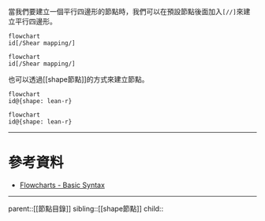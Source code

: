 當我們要建立一個平行四邊形的節點時，我們可以在預設節點後面加入`[//]`來建立平行四邊形。
```Mermaid
flowchart
id[/Shear mapping/]
```
```mermaid
flowchart
id[/Shear mapping/]
```
也可以透過[[shape節點]]的方式來建立節點。
```Mermaid
flowchart
id@{shape: lean-r}
```
```mermaid
flowchart
id@{shape: lean-r}
```

- - -
# 參考資料
- [Flowcharts - Basic Syntax](https://mermaid.js.org/syntax/flowchart.html)
- - -
parent::[[節點目錄]]
sibling::[[shape節點]]
child::